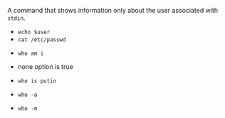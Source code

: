 A command that shows information only about the user associated with ``stdin``.

* ``echo $user``
* ``cat /etc/passwd``
+ ``who am i``
* none option is true
+ ``who is putin``
* ``who -a``
+ ``who -m``
